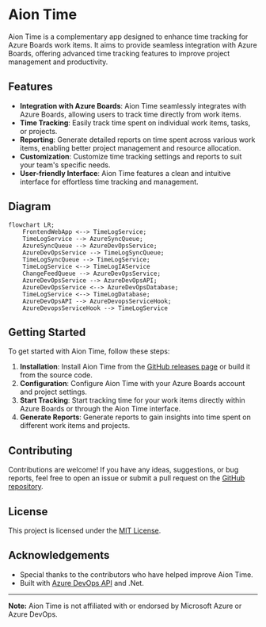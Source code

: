 # Aion Time

Aion Time is a complementary app designed to enhance time tracking for Azure Boards work items. It aims to provide seamless integration with Azure Boards, offering advanced time tracking features to improve project management and productivity.

## Features

- **Integration with Azure Boards**: Aion Time seamlessly integrates with Azure Boards, allowing users to track time directly from work items.
- **Time Tracking**: Easily track time spent on individual work items, tasks, or projects.
- **Reporting**: Generate detailed reports on time spent across various work items, enabling better project management and resource allocation.
- **Customization**: Customize time tracking settings and reports to suit your team's specific needs.
- **User-friendly Interface**: Aion Time features a clean and intuitive interface for effortless time tracking and management.

## Diagram
  
```mermaid
flowchart LR;
    FrontendWebApp <--> TimeLogService;
    TimeLogService --> AzureSyncQueue;
    AzureSyncQueue --> AzureDevOpsService;
    AzureDevOpsService --> TimeLogSyncQueue;
    TimeLogSyncQueue --> TimeLogService;
    TimeLogService <--> TimeLogIAService
    ChangeFeedQueue --> AzureDevOpsService;
    AzureDevOpsService --> AzureDevOpsAPI;
    AzureDevOpsService <--> AzureDevOpsDatabase;
    TimeLogService <--> TimeLogDatabase;
    AzureDevOpsAPI --> AzureDevopsServiceHook;
    AzureDevopsServiceHook --> TimeLogService
```

## Getting Started

To get started with Aion Time, follow these steps:

1. **Installation**: Install Aion Time from the [GitHub releases page](https://github.com/yourusername/aion-time/releases) or build it from the source code.
2. **Configuration**: Configure Aion Time with your Azure Boards account and project settings.
3. **Start Tracking**: Start tracking time for your work items directly within Azure Boards or through the Aion Time interface.
4. **Generate Reports**: Generate reports to gain insights into time spent on different work items and projects.

## Contributing

Contributions are welcome! If you have any ideas, suggestions, or bug reports, feel free to open an issue or submit a pull request on the [GitHub repository](https://github.com/yourusername/aion-time).

## License

This project is licensed under the [MIT License](LICENSE).

## Acknowledgements

- Special thanks to the contributors who have helped improve Aion Time.
- Built with [Azure DevOps API](https://docs.microsoft.com/en-us/rest/api/azure/devops/?view=azure-devops-rest-6.0) and .Net.

---

**Note:** Aion Time is not affiliated with or endorsed by Microsoft Azure or Azure DevOps.



